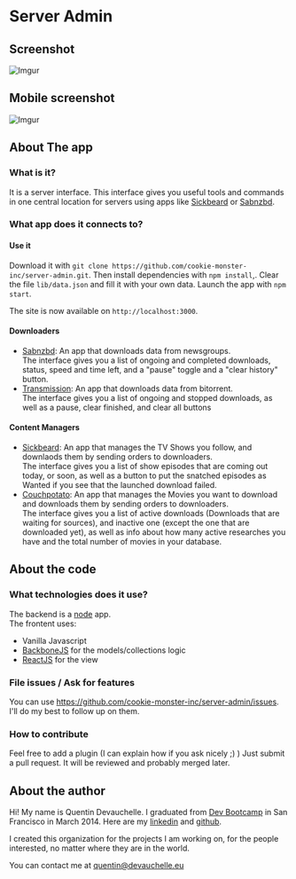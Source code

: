 # Server Admin
## Screenshot
![Imgur](http://i.imgur.com/PxsucNJ.jpg)

## Mobile screenshot
![Imgur](http://i.imgur.com/5HE6UxB.jpg)

## About The app
### What is it?
It is a server interface. This interface gives you useful tools and commands in one central location for servers using apps like [Sickbeard](http://sickbeard.com/) or [Sabnzbd](http://sabnzbd.org/).

### What app does it connects to?
#### Use it
Download it with ```git clone https://github.com/cookie-monster-inc/server-admin.git```.
Then install dependencies with ```npm install```,.
Clear the file ```lib/data.json``` and fill it with your own data.
Launch the app with ```npm start```.

The site is now available on ```http://localhost:3000```.

#### Downloaders
* [Sabnzbd](http://sabnzbd.org/): An app that downloads data from newsgroups.  
The interface gives you a list of ongoing and completed downloads, status, speed and time left, and a "pause" toggle and a "clear history" button.
* [Transmission](http://www.transmissionbt.com/): An app that downloads data from bitorrent.  
The interface gives you a list of ongoing and stopped downloads, as well as a pause, clear finished, and clear all buttons

#### Content Managers
* [Sickbeard](http://sickbeard.com/): An app that manages the TV Shows you follow, and downlaods them by sending orders to downloaders.  
The interface gives you a list of show episodes that are coming out today, or soon, as well as a button to put the snatched episodes as Wanted if you see that the launched download failed.
* [Couchpotato](https://couchpota.to): An app that manages the Movies you want to download and downloads them by sending orders to downloaders.  
The interface gives you a list of active downloads (Downloads that are waiting for sources), and inactive one (except the one that are downloaded yet), as well as info about how many active researches you have and the total number of movies in your database.

## About the code
### What technologies does it use?
The backend is a [node](http://nodejs.org) app.  
The frontent uses:  
  * Vanilla Javascript
  * [BackboneJS](http://backbonejs.org) for the models/collections logic
  * [ReactJS](http://facebook.github.io/react/) for the view

### File issues / Ask for features
You can use https://github.com/cookie-monster-inc/server-admin/issues.
I'll do my best to follow up on them.

### How to contribute
Feel free to add a plugin (I can explain how if you ask nicely ;) )
Just submit a pull request. It will be reviewed and probably merged later.

## About the author
Hi! My name is Quentin Devauchelle. I graduated from [Dev Bootcamp](http://devbootcamp.com/) in San Francisco in March 2014. 
Here are my [linkedin](http://linkedin.com/in/quentindevauchelle/) and [github](https://github.com/Qt-dev/). 

I created this organization for the projects I am working on, for the people interested, no matter where they are in the world.

You can contact me at [quentin@devauchelle.eu](quentin@devauchelle.eu)

